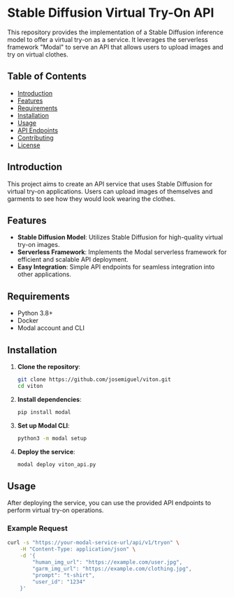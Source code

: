 # Stable Diffusion Virtual Try-On API

This repository provides the implementation of a Stable Diffusion inference model to offer a virtual try-on as a service. It leverages the serverless framework "Modal" to serve an API that allows users to upload images and try on virtual clothes.

## Table of Contents
- [Introduction](#introduction)
- [Features](#features)
- [Requirements](#requirements)
- [Installation](#installation)
- [Usage](#usage)
- [API Endpoints](#api-endpoints)
- [Contributing](#contributing)
- [License](#license)

## Introduction

This project aims to create an API service that uses Stable Diffusion for virtual try-on applications. Users can upload images of themselves and garments to see how they would look wearing the clothes.

## Features

- **Stable Diffusion Model**: Utilizes Stable Diffusion for high-quality virtual try-on images.
- **Serverless Framework**: Implements the Modal serverless framework for efficient and scalable API deployment.
- **Easy Integration**: Simple API endpoints for seamless integration into other applications.

## Requirements

- Python 3.8+
- Docker
- Modal account and CLI

## Installation

1. **Clone the repository**:
    ```bash
    git clone https://github.com/josemiguel/viton.git
    cd viton
    ```

2. **Install dependencies**:
    ```bash
    pip install modal
    ```

3. **Set up Modal CLI**:
    ```bash
    python3 -m modal setup 
    ```

4. **Deploy the service**:
    ```bash
    modal deploy viton_api.py
    ```

## Usage

After deploying the service, you can use the provided API endpoints to perform virtual try-on operations.

### Example Request

```bash
curl -s "https://your-modal-service-url/api/v1/tryon" \
    -H "Content-Type: application/json" \
    -d '{
        "human_img_url": "https://example.com/user.jpg",
        "garm_img_url": "https://example.com/clothing.jpg",
        "prompt": "t-shirt",
        "user_id": "1234"
    }'

